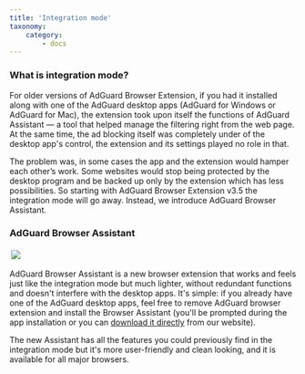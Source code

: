 ```yaml
---
title: 'Integration mode'
taxonomy:
    category:
        - docs
---
```


### What is integration mode?

For older versions of AdGuard Browser Extension, if you had it installed along with one of the AdGuard desktop apps (AdGuard for Windows or AdGuard for Mac), the extension took upon itself the functions of AdGuard Assistant — a tool that helped manage the filtering right from the web page. At the same time, the ad blocking itself was completely under of the desktop app's control, the extension and its settings played no role in that.

The problem was, in some cases the app and the extension would hamper each other’s work. Some websites would stop being protected by the desktop program and be backed up only by the extension which has less possibilities. So starting with AdGuard Browser Extension v3.5 the integration mode will go away. Instead, we introduce AdGuard Browser Assistant.

### AdGuard Browser Assistant

<img src="https://cdn.adguard.com/public/Adguard/kb/PicturesEN/browser_assistant.png" style="border: 1px solid #efefef; max-width: 400px; padding: 2px;" />

AdGuard Browser Assistant is a new browser extension that works and feels just like the integration mode but much lighter, without redundant functions and doesn't interfere with the desktop apps. It's simple: if you already have one of the AdGuard desktop apps, feel free to remove AdGuard browser extension and install the Browser Assistant (you'll be prompted during the app installation or you can [download it directly](https://adguard.com/adguard-assistant/overview.html) from our website).

The new Assistant has all the features you could previously find in the integration mode but it's more user-friendly and clean looking, and it is available for all major browsers.
